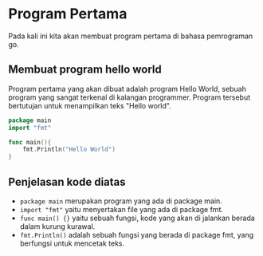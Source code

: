 # Program Pertama

Pada kali ini kita akan membuat program pertama di bahasa pemrograman go.

## Membuat program hello world

Program pertama yang akan dibuat adalah program Hello World, sebuah program yang sangat terkenal di kalangan programmer. Program tersebut bertutujan untuk menampilkan teks "Hello world".

```go
package main
import "fmt"

func main(){
    fmt.Println("Hello World")
}
```

## Penjelasan kode diatas

- `package main` merupakan program yang ada di package main.
- `import "fmt"` yaitu menyertakan file yang ada di package fmt.
- `func main() {}` yaitu sebuah fungsi, kode yang akan di jalankan berada dalam kurung kurawal.
- `fmt.Println()` adalah sebuah fungsi yang berada di package fmt, yang berfungsi untuk mencetak teks.
